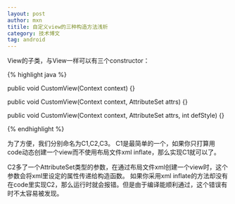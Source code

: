 ```yaml
---
layout: post
author: mxn
titile: 自定义view的三种构造方法浅析
category: 技术博文
tag: android
---
```


View的子类，与View一样可以有三个constructor：

  {% highlight java  %}

   public void CustomView(Context context) {}

   public void CustomView(Context context, AttributeSet attrs) {}

   public void CustomView(Context context, AttributeSet attrs, int defStyle) {}

   {% endhighlight %}

为了方便，我们分别命名为C1,C2,C3。
C1是最简单的一个，如果你只打算用code动态创建一个view而不使用布局文件xml inflate，那么实现C1就可以了。

C2多了一个AttributeSet类型的参数，在通过布局文件xml创建一个view时，这个参数会将xml里设定的属性传递给构造函数。
如果你采用xml inflate的方法却没有在code里实现C2，那么运行时就会报错。但是由于编译能顺利通过，这个错误有时不太容易被发现。

